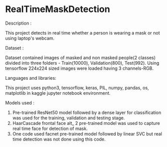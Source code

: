 # RealTimeMaskDetection

Description :

 This project detects in real time whether a person is wearing a mask or not using laptop's webcam.

Dataset :

 Dataset contained images of masked and non masked people(2 classes) divided into three folders - Train(10000), Validation(800), Test(992).
 Using tensorflow 224x224 sized images were loaded having 3 channels-RGB.
 
Languages and libraries:

 This project uses python3, tensorflow, keras, PIL, numpy, pandas, os, matplotlib in kaggle jupyter notebook environment.

Models used :

 1. Pre-trained ResNet50 model followed by a dense layer for classification was used for the training, validation and testing stage.
 2. HaarCascade frontal face alt_ 2 pre-trained model was used to capture real time face for detection of mask.
 3. One code used facnet pre-trained model followed by linear SVC but real time detection was not done using this code.
